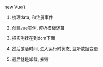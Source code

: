 new Vue()

1. 梳理data, 和注册事件

2. 创建vue实例, 解析模板逻辑

3. 把实例挂在到dom下面

4. 然后激活时间, 进入运行时状态, 监听数据变更

5. 最后就是卸载, 摧毁